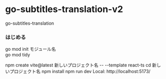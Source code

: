 # go-subtitles-translation-v2
go-subtitles-translation



### はじめる
go mod init モジュール名  
go mod tidy


npm create vite@latest 新しいプロジェクト名 -- --template react-ts
cd 新しいプロジェクト名
npm install
npm run dev
Local:   http://localhost:5173/

